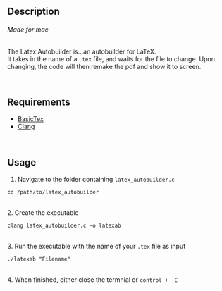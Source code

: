 ## Description 
###### Made for mac
The Latex Autobuilder is...an autobuilder for LaTeX.\
It takes in the name of a `.tex` file, and waits for the file to change. Upon changing, the code will then remake the pdf and show it to screen.

<p>&nbsp;</p>

## Requirements
- [BasicTex](http://www.tug.org/mactex/morepackages.html)
- [Clang](https://releases.llvm.org/download.html)

<p>&nbsp;</p>

## Usage
1. Navigate to the folder containing `latex_autobuilder.c`
  ```console
  cd /path/to/latex_autobuilder
  ```
  \
2. Create the executable 
  ```console
  clang latex_autobuilder.c -o latexab
  ```
  \
3. Run the executable with the name of your `.tex` file as input
  ```console
  ./latexab "Filename"
  ```
  \
4. When finished, either close the termnial or `control +  C`
